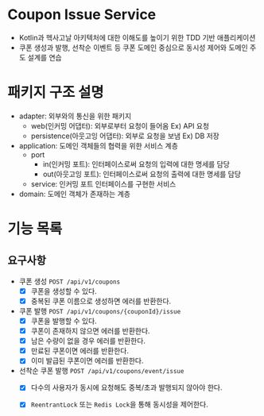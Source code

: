 # Coupon Issue Service
- Kotlin과 헥사고날 아키텍처에 대한 이해도를 높이기 위한 TDD 기반 애플리케이션
- 쿠폰 생성과 발행, 선착순 이벤트 등 쿠폰 도메인 중심으로 동시성 제어와 도메인 주도 설계를 연습
# 패키지 구조 설명
- adapter: 외부와의 통신을 위한 패키지
  - web(인커밍 어댑터): 외부로부터 요청이 들어옴 Ex) API 요청
  - persistence(아웃고잉 어댑터): 외부로 요청을 보냄 Ex) DB 저장
- application: 도메인 객체들의 협력을 위한 서비스 계층
  - port
    - in(인커밍 포트): 인터페이스로써 요청의 입력에 대한 명세를 담당
    - out(아웃고잉 포트): 인터페이스로써 요청의 출력에 대한 명세를 담당
  - service: 인커밍 포트 인터페이스를 구현한 서비스
- domain: 도메인 객체가 존재하는 계층

# 기능 목록
## 요구사항
- 쿠폰 생성 `POST /api/v1/coupons`
  - [x] 쿠폰을 생성할 수 있다.
  - [x] 중복된 쿠폰 이름으로 생성하면 에러를 반환한다.
- 쿠폰 발행 `POST /api/v1/coupons/{couponId}/issue`
  - [x] 쿠폰을 발행할 수 있다.
  - [x] 쿠폰이 존재하지 않으면 에러를 반환한다.
  - [x] 남은 수량이 없을 경우 에러를 반환한다.
  - [x] 만료된 쿠폰이면 에러를 반환한다.
  - [x] 이미 발급된 쿠폰이면 에러를 반환한다.
- 선착순 쿠폰 발행 `POST /api/v1/coupons/event/issue`
  - [x] 다수의 사용자가 동시에 요청해도 중복/초과 발행되지 않아야 한다.
  - [x] `ReentrantLock` 또는 `Redis Lock`을 통해 동시성을 제어한다.

